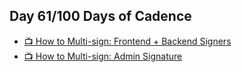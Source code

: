 ## Day 61/100 Days of Cadence

* [📺 How to Multi-sign: Frontend + Backend Signers](https://www.youtube.com/watch?v=vachEpMIL1M)
* [📺 How to Multi-sign: Admin Signature](https://www.youtube.com/watch?v=nH8YeEpDyp4)
